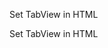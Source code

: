 Set TabView in HTML
<snippet id='tabview-html'/>


Set TabView in HTML
<snippet id='add-items-code'/>
